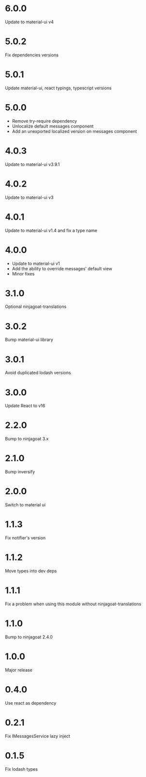 # 6.0.0

Update to material-ui v4

# 5.0.2

Fix dependencies versions

# 5.0.1

Update material-ui, react typings, typescript versions

# 5.0.0

* Remove try-require dependency
* Unlocalize default messages component
* Add an unexported localized version on messages component 

# 4.0.3 

Update to material-ui v3.9.1

# 4.0.2

Update to material-ui v3

# 4.0.1

Update to material-ui v1.4 and fix a type name

# 4.0.0

* Update to material-ui v1
* Add the ability to override messages' default view
* Minor fixes

# 3.1.0

Optional ninjagoat-translations

# 3.0.2

Bump material-ui library

# 3.0.1

Avoid duplicated lodash versions

# 3.0.0

Update React to v16

# 2.2.0

Bump to ninjagoat 3.x

# 2.1.0

Bump inversify

# 2.0.0

Switch to material ui

# 1.1.3

Fix notifier's version

# 1.1.2

Move types into dev deps

# 1.1.1

Fix a problem when using this module without ninjagoat-translations

# 1.1.0

Bump to ninjagoat 2.4.0

# 1.0.0

Major release

# 0.4.0

Use react as dependency

# 0.2.1

Fix IMessagesService lazy inject

# 0.1.5

Fix lodash types

